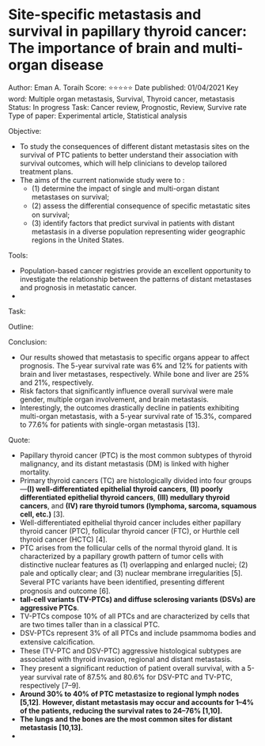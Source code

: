 # Site-specific metastasis and survival in papillary thyroid cancer: The importance of brain and multi-organ disease

Author: Eman A. Toraih
Score: ⭐️⭐️⭐️⭐️⭐️
Date published: 01/04/2021
Key word: Multiple organ metastasis, Survival, Thyroid cancer, metastasis
Status: In progress
Task: Cancer review, Prognostic, Review, Survive rate
Type of paper: Experimental article, Statistical analysis

Objective:

- To study the consequences of different distant metastasis sites on the survival of PTC patients to better understand their association with survival outcomes, which will help clinicians to develop tailored treatment plans.
- The aims of the current nationwide study were to :
    - (1) determine the impact of single and multi-organ distant metastases on survival;
    - (2) assess the differential consequence of speciﬁc metastatic sites on survival;
    - (3) identify factors that predict survival in patients with distant metastasis in a diverse population representing wider geographic regions in the United States.

Tools:

- Population-based cancer registries provide an excellent opportunity to investigate the relationship between the patterns of distant metastases and prognosis in metastatic cancer.
- 

Task:

Outline:

Conclusion:

- Our results showed that metastasis to specific organs appear to affect prognosis. The 5-year survival rate was 6% and 12% for patients with brain and liver metastases, respectively. While bone and liver are 25% and 21%, respectively.
- Risk factors that significantly influence overall survival were male gender, multiple organ involvement, and brain metastasis.
- Interestingly, the outcomes drastically decline in patients exhibiting multi-organ metastasis, with a 5-year survival rate of 15.3%, compared to 77.6% for patients with single-organ metastasis [13].

Quote:

- Papillary thyroid cancer (PTC) is the most common subtypes of thyroid malignancy, and its distant metastasis (DM) is linked with higher mortality.
- Primary thyroid cancers (TC) are histologically divided into four groups—**(I) well-differentiated epithelial thyroid cancers**, **(II) poorly differentiated epithelial thyroid cancers**, **(III) medullary thyroid cancers**, and **(IV) rare thyroid tumors (lymphoma, sarcoma, squamous cell, etc.)** [3].
- Well-differentiated epithelial thyroid cancer includes either papillary thyroid cancer (PTC), follicular thyroid cancer (FTC), or Hurthle cell thyroid cancer (HCTC) [4].
- PTC arises from the follicular cells of the normal thyroid gland. It is characterized by a papillary growth pattern of tumor cells with distinctive nuclear features as (1) overlapping and enlarged nuclei; (2) pale and optically clear; and (3) nuclear membrane irregularities [5]. Several PTC variants have been identiﬁed, presenting different prognosis and outcome [6].
- **tall-cell variants (TV-PTCs) and diffuse sclerosing variants (DSVs) are aggressive PTCs**.
- TV-PTCs compose 10% of all PTCs and are characterized by cells that are two times taller than in a classical PTC.
- DSV-PTCs represent 3% of all PTCs and include psammoma bodies and extensive calciﬁcation.
- These (TV-PTC and DSV-PTC) aggressive histological subtypes are associated with thyroid invasion, regional and distant metastasis.
- They present a signiﬁcant reduction of patient overall survival, with a 5-year survival rate of 87.5% and 80.6% for DSV-PTC and TV-PTC, respectively [7–9].
- **Around 30% to 40% of PTC metastasize to regional lymph nodes [5,12]**. **However, distant metastasis may occur and accounts for 1–4% of the patients, reducing the survival rates to 24–76% [1,10].**
- **The lungs and the bones are the most common sites for distant metastasis [10,13].**
-